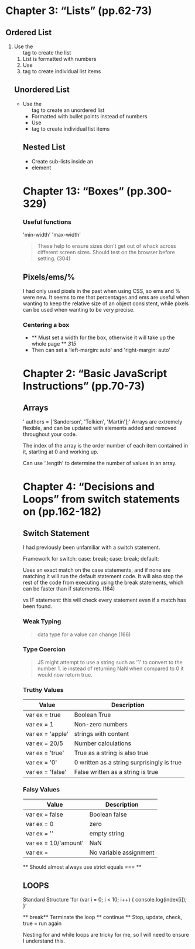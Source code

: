 
# Chapter 3: “Lists” (pp.62-73)

## Ordered List
1. Use the <ol> tag to create the list
2. List is formatted with numbers
3. Use <li> tag to create individual list items

## Unordered List
- Use the <ul> tag to create an unordered list
- Formatted with bullet points instead of numbers
- Use <li> tag to create individual list items

## Nested List
* Create sub-lists inside an <li> element

# Chapter 13: “Boxes” (pp.300-329)
### Useful functions
'min-width'
'max-width'
> These help to ensure sizes don't get out of whack across different screen sizes. Should test on the browser before setting. (304)

## Pixels/ems/%
I had only used pixels in the past when using CSS, so ems and % were new. It seems to me that percentages and ems are useful when wanting to keep the relative size of an object consistent, while pixels can be used when wanting to be very precise.

### Centering a box
- ** Must set a width for the box, otherwise it will take up the whole page ** *315*
- Then can set a 'left-margin: auto' and 'right-margin: auto'



# Chapter 2: “Basic JavaScript Instructions” (pp.70-73)
## Arrays
' authors = ['Sanderson', 'Tolkien', 'Martin'];'
Arrays are extremely flexible, and can be updated with elements added and removed throughout your code. 

The index of the array is the order number of each item contained in it, starting at 0 and working up. 

Can use '.length' to determine the number of values in an array.


# Chapter 4: “Decisions and Loops” from switch statements on (pp.162-182)

## Switch Statement
I had previously been unfamiliar with a switch statement. 

Framework for switch:
case:
  break;
case:
  break;
default:

Uses an exact match on the case statements, and if none are matching it will run the default statement code. It will also stop the rest of the code from executing using the break statements, which can be faster than if statements. (164)

vs IF statement: this will check every statement even if a match has been found. 

### Weak Typing
> data type for a value can change (166)
### Type Coercion
> JS might attempt to use a string such as '1' to convert to the number 1. ie instead of returning NaN when compared to 0 it would now return true.

### Truthy Values
| Value | Description |
| ----- | ----------- |
| var ex = true | Boolean True |
| var ex = 1 | Non-zero numbers |
| var ex = 'apple' | strings with content |
| var ex = 20/5 | Number calculations |
| var ex = 'true' | True as a string is also true |
| var ex = '0' | 0 written as a string surprisingly is true |
| var ex = 'false' | False written as a string is true | 


### Falsy Values
| Value | Description |
| ----- | ----------- |
| var ex = false | Boolean false |
| var ex = 0 | zero |
| var ex = '' | empty string |
| var ex = 10/'amount' | NaN |
| var ex = | No variable assignment|


** Should almost always use strict equals === **


## LOOPS
Standard Structure
'for (var i = 0; i < 10; i++) {
  console.log(index[i]);
}'

** break**
Terminate the loop
** continue **
Stop, update, check, true = run again

Nesting for and while loops are tricky for me, so I will need to ensure I understand this.